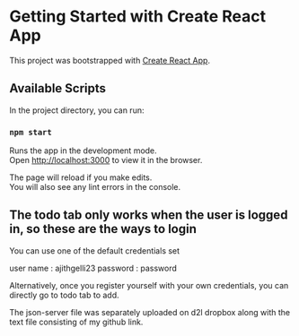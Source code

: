 # Getting Started with Create React App

This project was bootstrapped with [Create React App](https://github.com/facebook/create-react-app).

## Available Scripts

In the project directory, you can run:

### `npm start`

Runs the app in the development mode.\
Open [http://localhost:3000](http://localhost:3000) to view it in the browser.

The page will reload if you make edits.\
You will also see any lint errors in the console.


## The todo tab only works when the user is logged in, so these are the ways to login
You can use one of the default credentials set

user name : ajithgelli23
password : password

Alternatively, once you register yourself with your own credentials, you can directly go to todo tab to add.

The json-server file was separately uploaded on d2l dropbox along with the text file consisting of my github link. 
